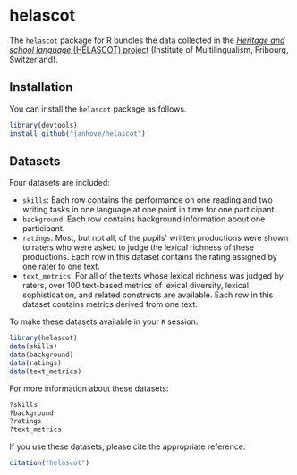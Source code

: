 
<!-- README.md is generated from README.Rmd. Please edit that file -->
helascot
========

The `helascot` package for R bundles the data collected in the [*Heritage and school language* (HELASCOT) project](http://www.institute-multilingualism.ch/de/content/herkunftssprache-und-schulsprache) (Institute of Multilingualism, Fribourg, Switzerland).

Installation
------------

You can install the `helascot` package as follows.

``` r
library(devtools)
install_github("janhove/helascot")
```

Datasets
--------

Four datasets are included:

-   `skills`: Each row contains the performance on one reading and two writing tasks in one language at one point in time for one participant.
-   `background`: Each row contains background information about one participant.
-   `ratings`: Most, but not all, of the pupils' written productions were shown to raters who were asked to judge the lexical richness of these productions. Each row in this dataset contains the rating assigned by one rater to one text.
-   `text_metrics`: For all of the texts whose lexical richness was judged by raters, over 100 text-based metrics of lexical diversity, lexical sophistication, and related constructs are available. Each row in this dataset contains metrics derived from one text.

To make these datasets available in your `R` session:

``` r
library(helascot)
data(skills)
data(background)
data(ratings)
data(text_metrics)
```

For more information about these datasets:

``` r
?skills
?background
?ratings
?text_metrics
```

If you use these datasets, please cite the appropriate reference:

``` r
citation("helascot")
```
